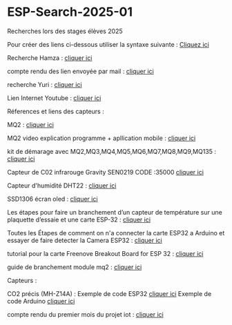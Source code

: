  # ESP-Search-2025-01
Recherches lors des stages élèves 2025

Pour créer des liens ci-dessous utiliser la syntaxe suivante : [Cliquez ici](https://docs.github.com/fr/get-started/writing-on-github/getting-started-with-writing-and-formatting-on-github/basic-writing-and-formatting-syntax#links)

 Recherche Hamza : [cliquer ici](https://github.com/ntiCLV/ESP32-research-2025-01/blob/main/recherches-hamza.pdf) 

compte rendu des lien envoyée par mail : [cliquer ici](https://acrobat.adobe.com/id/urn:aaid:sc:EU:efac21a3-4ca6-4abc-8f32-b1efb91e4710)

recherche Yuri : [cliquer ici](https://github.com/ntiCLV/ESP32-research-2025-01/blob/main/Guide-explication-l'ESP32.pdf)

Lien Internet Youtube : [cliquer ici](https://www.youtube.com/watch?v=IuyBaxSqQ50)

Réferences et liens des capteurs : 

MQ2 : [cliquer ici](https://www.amazon.fr/AZDelivery-Capteur-qualit%C3%A9-Module-Arduino/dp/B07CYYB82F?dib=eyJ2IjoiMSJ9.cQ4t_O4UBjm1NlDGNqCG4Cu4LHt5iiIhkptDVJbKvNNmXiLvvSJY4vhz8SmTM0-gpKJrA5lgn47vsnKdxwcX1tX5mU7XJBtmIAklmBGpL1I2CWQZBrZ3XIUrT5QRaZIM20c-uEfGN-kRfA3KbKVGb0AFQDo0Q9LNXWRvf7wn3O7QfjmrXvVTX2D5CikxcHYwa57TBPAAfE2VNv5-dcUqnMGPlRk0fe6QSYou3VqETo1tkNhyeif8Go4XwvDggL0Q-znhZ4ZCeY0NgIa1eIXI6iMrwOKu8bCJN0UKGa_Ke78O-WOxwPt7XU9X1qCZPOOQ5N2IEUFu_SrvA0IKf_KJaJsy74evZjjLxdfhmAl0r7Ds42whJKJcovyT2kDzrZKExxGowtEC7pGvf6OqruRIMH2ifh3189Xrd8asE8ldtiwUvWdUpUzpZ_TwunCub_aG.0pSN61bduymimPiFccX4jgZU9zL8peBk8yf58ki54bs&dib_tag=se&keywords=mq2&qid=1738586246&sr=8-2&th=1)

MQ2 video explication programme + apllication mobile : [cliquer ici](https://www.youtube.com/watch?v=Yz1ePCLfYGM)

kit de démarage avec MQ2,MQ3,MQ4,MQ5,MQ6,MQ7,MQ8,MQ9,MQ135 : [cliquer ici](https://www.amazon.fr/pi%C3%A8ces-Module-capteur-d%C3%A9tection-d%C3%A9marrage/dp/B08XG1CVCG?__mk_fr_FR=%C3%85M%C3%85%C5%BD%C3%95%C3%91&crid=1Q193602DN6ND&dib=eyJ2IjoiMSJ9.-wLc_ZHA6kp3lcYGuS3Wng3xeU8ovrDaPvUq-cGxbJP4Jmo7G9aIZKF_o0FZa2I-gsdhuW5Yq2tpxF1l-DVX3NRo6Pt3pgtTCn16Fe1Xqm9_FRbiOhG-S-II5Qsm-uzHNjnRw9Nl_gk5gVSFNUL7kJzLQBCLIDjIkSLXEQsE_hnTatDPK7bs5rmQcTPHtniA-UZEyxZhYvr4daHxJbIreHS1liifRPLkEA0viwjLOQnOpqQescd5oHGnrSJhP7sSYZJRlG9acZnC2JOzl2lkToksj4mfB-BX7Um153MxCcETZySKOWDeDekhKlZf6ofLKud6NoskGCjenJnSYyxFhBacP7dAlXjZrzP_AYtx4lqHTTxOVIAmuH3ATMr4f02VCpPZ5ozek4cmKofb12duac52GKhBheuh4S1mGwuIMlzHR3Ov_rSZQ1fY2xCYhaAc.Mhk3Gb3UPXLkf2RCcMhyBNyKvMuJO3qLfM-1t5EunIk&dib_tag=se&keywords=mq+4&qid=1738587043&sprefix=mq+4%2Caps%2C101&sr=8-1)

Capteur de C02 infrarouge Gravity SEN0219 CODE :35000 [cliquer ici](https://www.gotronic.fr/art-capteur-de-c02-infrarouge-gravity-sen0219-25725.htm)

Capteur d'humidité DHT22 : [cliquer ici](https://www.amazon.fr/Temp%C3%A9rature-Dhumidit%C3%A9-Binghe-Temperature-Compatible/dp/B0D86JG8SQ?__mk_fr_FR=%C3%85M%C3%85%C5%BD%C3%95%C3%91&crid=KZOS08J7OFEV&dib=eyJ2IjoiMSJ9.YL4-ooAoP28jv7U2CjxH4xDMXN90dODExPM0xsuuLXZAJQzGiDOcGRM2glWwYunFTCCbQZWICsDCwSXoQglpbn5fVWNTAoYq98fmwrZV-EkGox2CnZvi9MR3p5O3fNWrcjuIRpT2xcJ-YvghARsWJ-K8ELLQzACgSVALX-3m1zUzHyYNXDryNNvf_MnqZFftk9cbk9hlA6avVf_igzTNsELbZOH_KQkW7-fVjF2csuwfneyHzEQGt4oi961h3Aig504sHcqtzpSogjI7NJtdfuEfshPxpOXP1zX_SUwO1LxikDlKFk-Hix6KZE7-VEnG2OGOJfrKXKkNo7NGKrv9tock02iIj3HOReiUjvyLsNKWf3swUhcAMWCSAHjTspifF8Ie8wiB1Yiz3aTVCvcKNAevviQcOE1NS0kqAu3XWLDnT0WNhjbf0MVRubyDIT6a.5B2dA-lmfuY7bUh8lk6Kl3nVm2B_Fdx1dydBCU7Gd28&dib_tag=se&keywords=DHT22&qid=1738587658&sprefix=dht22%2Caps%2C67&sr=8-10)


SSD1306 écran oled : [cliquer ici](https://www.amazon.fr/AZDelivery-Caract%C3%A8res-Compatible-Raspberry-incluant/dp/B078J78R45?__mk_fr_FR=%C3%85M%C3%85%C5%BD%C3%95%C3%91&crid=1YWER0E0YF6ZI&dib=eyJ2IjoiMSJ9.B-p1DIVvtu_EdejogZwUkLcgf4ON7gtVeL0v2I-Ze4CdwYzAGTe2VqOMYo1LwOvlUm4S4I4DFJnlFfo0CR-1QpSrbkXSnQItxmR6vAb3Y8voutLdOQWot3nSwryPaYfrunatRAuzs0PS-2ICyShilUIZBwBm9wGK0NYNl4Rd11lnO9uLl03d1RYiHb0bkp8jiQPCDt8xfmell9Q8_eatdmaSo7sTTA5axwwGdFx5FJiedgslwvQZlCiUyqTPT1Bz.KcX0_n2jTAA1aiq_BS1tELFOA0aJcJ-nQlJhebR1Bxo&dib_tag=se&keywords=SSD1306&qid=1738588121&sprefix=ssd1306%2B%2Caps%2C117&sr=8-5&th=1)

Les étapes pour faire un  branchement d’un capteur de température sur une plaquette d’essaie et une carte ESP-32 : [cliquer ici](https://github.com/ntiCLV/ESP32-research-2025-01/blob/main/contrendu-esp-32-capteur-de-temperature.pdf)

Toutes les Étapes de comment on n'a connecter la carte ESP32 a Arduino et essayer de faire detecter la Camera ESP32 : [cliquer ici](https://github.com/ntiCLV/ESP32-research-2025-01/blob/main/contrendu-guide-esp32-yuri.pdf)

tutorial pour la carte Freenove Breakout Board for ESP 32 : [cliquer ici](https://github.com/ntiCLV/ESP32-research-2025-01/blob/main/Tutorial.pdf)

guide de branchement module mq2 : [cliquer ici](https://github.com/ntiCLV/ESP32-research-2025-01/blob/main/guide-branchement-module-mq2.pdf)

Capteurs :

CO2 précis (MH-Z14A) : Exemple de code ESP32 [cliquer ici](https://github.com/rafalmag/ESP32-MH-Z14A) Exemple de code Arduino [cliquer ici](https://gist.github.com/takashiski/3a1c1da6b9aac8863696d960660461f3)

compte rendu du premier mois du projet iot : [cliquer ici](https://github.com/ntiCLV/ESP32-research-2025-01/blob/main/Resume-projet-1ere-periode.pdf)
